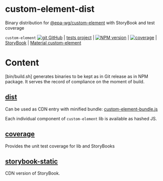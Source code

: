 # custom-element-dist
Binary distribution for [@epa-wg/custom-element][git-url] with StoryBook and test coverage

`custom-element` [![git][github-image] GitHub][git-url]
| [tests project][git-test-url]
| [![NPM version][npm-image]][npm-url]
| [![coverage][coverage-image]][coverage-url]
| [StoryBook][sb-url]
| [Material custom-element][cem-url]

# Content
[bin/build.sh] generates binaries to be kept as in Git release as in NPM package.
It serves the record of compliance on the moment of build.
## [dist](dist)
Can be used as CDN entry with minified bundle: [custom-element-bundle.js][bundle-url]

Each individual component of `custom-element` lib is available as hashed JS.

## [coverage](coverage)
Provides the unit test coverage for lib and StoryBooks

## [storybook-static][sb-url]
CDN version of StoryBook.

[git-url]:        https://github.com/EPA-WG/custom-element
[git-test-url]:   https://github.com/EPA-WG/custom-element-dist
[github-image]:   https://cdnjs.cloudflare.com/ajax/libs/octicons/8.5.0/svg/mark-github.svg
[npm-image]:      https://img.shields.io/npm/v/@epa-wg/custom-element-dist.svg
[npm-url]:        https://npmjs.org/package/@epa-wg/custom-element-dist
[coverage-image]: https://unpkg.com/@epa-wg/custom-element-dist@0.0.33/coverage/src/custom-element/coverage.svg
[coverage-url]:   https://unpkg.com/@epa-wg/custom-element-dist@0.0.33/coverage/src/custom-element/index.html
[sb-url]:         https://unpkg.com/@epa-wg/custom-element-dist@0.0.33/storybook-static/index.html
[bundle-url]:     https://unpkg.com/@epa-wg/custom-element-dist@0.0.33/dist/custom-element-bundle.js
[cem-url]:        https://unpkg.com/@epa-wg/custom-element-dist@0.0.33/src/material/components.html
